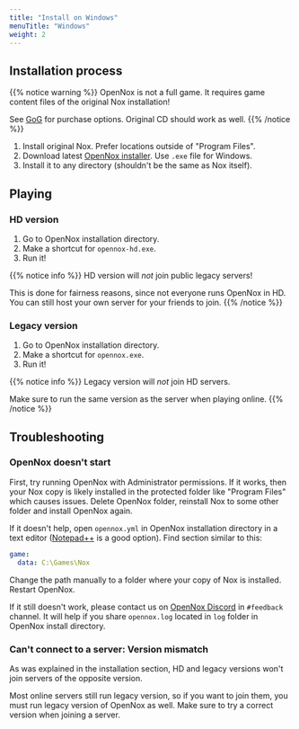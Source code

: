 ```yaml
---
title: "Install on Windows"
menuTitle: "Windows"
weight: 2
---
```


## Installation process

{{% notice warning %}}
OpenNox is not a full game. It requires game content files of the original Nox installation!

See [GoG](https://www.gog.com/game/nox) for purchase options.
Original CD should work as well.
{{% /notice %}}

1. Install original Nox. Prefer locations outside of "Program Files".
2. Download latest [OpenNox installer](https://github.com/opennox/opennox/releases/). Use `.exe` file for Windows.
3. Install it to any directory (shouldn't be the same as Nox itself).

## Playing

### HD version

1. Go to OpenNox installation directory.
2. Make a shortcut for `opennox-hd.exe`.
3. Run it!

{{% notice info %}}
HD version will _not_ join public legacy servers!

This is done for fairness reasons, since not everyone runs OpenNox in HD. You can still host your own server for your friends to join.
{{% /notice %}}

### Legacy version

1. Go to OpenNox installation directory.
2. Make a shortcut for `opennox.exe`.
3. Run it!

{{% notice info %}}
Legacy version will _not_ join HD servers.

Make sure to run the same version as the server when playing online.
{{% /notice %}}

## Troubleshooting

### OpenNox doesn't start

First, try running OpenNox with Administrator permissions. 
If it works, then your Nox copy is likely installed in the protected folder like "Program Files" which causes issues. 
Delete OpenNox folder, reinstall Nox to some other folder and install OpenNox again.

If it doesn't help, open `opennox.yml` in OpenNox installation directory in a text editor ([Notepad++](https://notepad-plus-plus.org/) is a good option).
Find section similar to this:

```yaml
game:
  data: C:\Games\Nox
```

Change the path manually to a folder where your copy of Nox is installed. Restart OpenNox.

If it still doesn't work, please contact us on [OpenNox Discord](https://discord.gg/HgDUeXhAyW) in `#feedback` channel.
It will help if you share `opennox.log` located in `log` folder in OpenNox install directory.

### Can't connect to a server: Version mismatch

As was explained in the installation section, HD and legacy versions won't join servers of the opposite version. 

Most online servers still run legacy version, so if you want to join them, you must run legacy version of OpenNox as well. 
Make sure to try a correct version when joining a server.